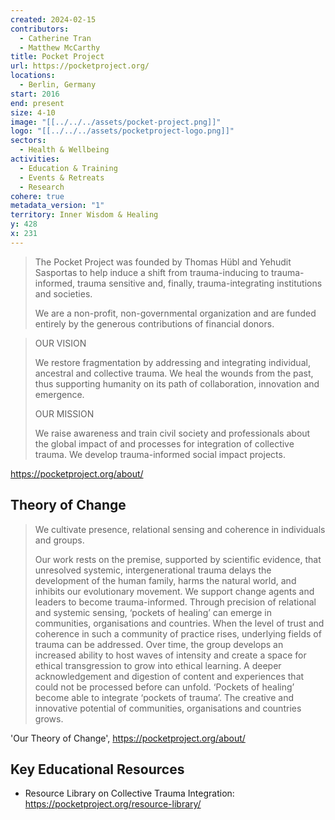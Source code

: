 ```yaml
---
created: 2024-02-15
contributors:
  - Catherine Tran
  - Matthew McCarthy
title: Pocket Project
url: https://pocketproject.org/
locations:
  - Berlin, Germany
start: 2016
end: present
size: 4-10
image: "[[../../../assets/pocket-project.png]]"
logo: "[[../../../assets/pocketproject-logo.png]]"
sectors:
  - Health & Wellbeing
activities:
  - Education & Training
  - Events & Retreats
  - Research
cohere: true
metadata_version: "1"
territory: Inner Wisdom & Healing
y: 428
x: 231
---
```

>The Pocket Project was founded by Thomas Hübl and Yehudit Sasportas to help induce a shift from trauma-inducing to trauma-informed, trauma sensitive and, finally, trauma-integrating institutions and societies.
>
>We are a non-profit, non-governmental organization and are funded entirely by the generous contributions of financial donors.

>OUR VISION
>
>We restore fragmentation by addressing and integrating individual, ancestral and collective trauma. We heal the wounds from the past, thus supporting humanity on its path of collaboration, innovation and emergence.
>
>OUR MISSION
>
>We raise awareness and train civil society and professionals about the global impact of and processes for integration of collective trauma. We develop trauma-informed social impact projects.

https://pocketproject.org/about/

## Theory of Change

>We cultivate presence, relational sensing and coherence in individuals and groups.
>
>Our work rests on the premise, supported by scientific evidence, that unresolved systemic, intergenerational trauma delays the development of the human family, harms the natural world, and inhibits our evolutionary movement. We support change agents and leaders to become trauma-informed. Through precision of relational and systemic sensing, ‘pockets of healing’ can emerge in communities, organisations and countries. When the level of trust and coherence in such a community of practice rises, underlying fields of trauma can be addressed. Over time, the group develops an increased ability to host waves of intensity and create a space for ethical transgression to grow into ethical learning. A deeper acknowledgement and digestion of content and experiences that could not be processed before can unfold. ‘Pockets of healing’ become able to integrate ‘pockets of trauma’. The creative and innovative potential of communities, organisations and countries grows.

'Our Theory of Change', https://pocketproject.org/about/

## Key Educational Resources

- Resource Library on Collective Trauma Integration: https://pocketproject.org/resource-library/












